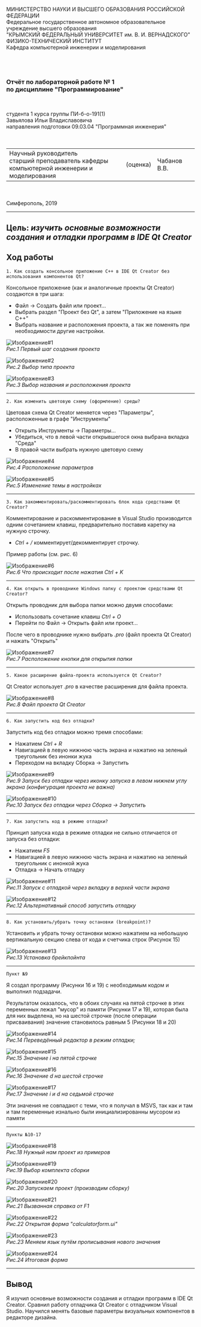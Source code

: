 МИНИСТЕРСТВО НАУКИ И ВЫСШЕГО ОБРАЗОВАНИЯ РОССИЙСКОЙ ФЕДЕРАЦИИ\
Федеральное государственное автономное образовательное учреждение высшего образования\
"КРЫМСКИЙ ФЕДЕРАЛЬНЫЙ УНИВЕРСИТЕТ им. В. И. ВЕРНАДСКОГО"\
ФИЗИКО-ТЕХНИЧЕСКИЙ ИНСТИТУТ\
Кафедра компьютерной инженерии и моделирования\
<br/><br/>
​
### Отчёт по лабораторной работе № 1<br/> по дисциплине "Программирование"
<br/>

студента 1 курса группы ПИ-б-о-191(1)\
Завьялова Ильи Владиславовича\
направления подготовки 09.03.04 "Программная инженерия"\
<br/>
​
<table>
<tr><td>Научный руководитель<br/> старший преподаватель кафедры<br/>компьютерной инженерии и моделирования</td>
<td>(оценка)</td>
<td>Чабанов В.В.</td>
</tr>
</table>
<br/><br/>
​
Симферополь, 2019

* * *

## Цель: _изучить основные возможности создания и отладки программ в IDE Qt Creator_

## Ход работы

    1. Как создать консольное приложение С++ в IDE Qt Creator без использования компонентов Qt?

Консольное приложение (как и аналогичные проекты Qt Creator) создаются в три шага:

* Файл -> Создать файл или проект...
* Выбрать раздел "Проект без Qt", а затем "Приложение на языке C++"
* Выбрать название и расположения проекта, а так же поменять при необходимости другие настройки.

![Изображение#1](Screenshots/Screenshot_1.png "Рис. 1")\
*Рис.1 Первый шаг создания проекта*

![Изображение#2](Screenshots/Screenshot_2.png "Рис. 2")\
*Рис.2 Выбор типа проекта*

![Изображение#3](Screenshots/Screenshot_24.png "Рис. 3")\
*Рис.3 Выбор названия и расположения проекта*

* * *

    2. Как изменить цветовую схему (оформление) среды?

Цветовая схема Qt Creator меняется через "Параметры", расположенные в графе "Инструменты"

* Открыть Инструменты -> Параметры...
* Убедиться, что в левой части открывшегося окна выбрана вкладка "Среда"
* В правой части выбрать нужную цветовую схему

![Изображение#4](Screenshots/Screenshot_4.png "Рис. 4")\
*Рис.4 Расположение параметров*

![Изображение#5](Screenshots/Screenshot_25.png "Рис. 5")\
*Рис.5 Изменение темы в настройках*

* * *

    3. Как закомментировать/раскомментировать блок кода средствами Qt Creator?

Комментирование и раскомментирование в Visual Studio производится одним сочетанием клавиш, предварительно поставив каретку на нужную строчку.

* *Ctrl + /* комментирует/декомментирует строчку.

Пример работы (см. рис. 6)

![Изображение#6](Screenshots/Screenshot_6.png "Рис. 6")\
*Рис.6 Что происходит после нажатия Ctrl + K*

* * *

    4. Как открыть в проводнике Windows папку с проектом средствами Qt Creator?

Открыть проводник для выбора папки можно двумя способами:

* Использовать сочетание клавиш *Ctrl + O*
* Перейти по Файл -> Открыть файл или проект...

После чего в проводнике нужно выбрать *.pro* (файл проекта Qt Creator) и нажать "Открыть"

![Изображение#7](Screenshots/Screenshot_7.png "Рис. 7")\
*Рис.7 Расположение кнопки для открытия папки*

* * *

    5. Какое расширение файла-проекта используется Qt Creator?

Qt Creator использует *.pro* в качестве расширения для файла проекта.

![Изображение#8](Screenshots/Screenshot_8.png "Рис. 8")\
*Рис.8 Файл проекта Qt Creator*

* * *

    6. Как запустить код без отладки?

Запустить код без отладки можно тремя способами:

* Нажатием _Ctrl + R_
* Навигацией в левую нижнюю часть экрана и нажатию на зеленый треугольник без инонки жука
* Переходом на вкладку Сборка -> Запустить

![Изображение#9](Screenshots/Screenshot_26.png "Рис. 9")\
*Рис.9 Запуск без отладки через иконку запуска в левом нижнем углу экрана (конфигурация проекта не важна)*

![Изображение#10](Screenshots/Screenshot_9.png "Рис. 10")\
*Рис.10 Запуск без отладки через Сборка -> Запустить*

* * *

    7. Как запустить код в режиме отладки?

Принцип запуска кода в режиме отладки не сильно отличается от запуска без отладки:

* Нажатием _F5_
* Навигацией в левую нижнюю часть экрана и нажатию на зеленый треугольник с инонкой жука
* Отладка -> Начать отладку

![Изображение#11](Screenshots/Screenshot_10.png "Рис. 11")\
*Рис.11 Запуск с отладкой через вкладку в верхей части экрана*

![Изображение#12](Screenshots/Screenshot_27.png "Рис. 12")\
*Рис.12 Альтернативный способ запустить отладку*

* * *

    8. Как установить/убрать точку остановки (breakpoint)?

Установить и убрать точку остановки можно нажатием на небольшую вертикальную секцию слева от кода и счетчика строк (Рисунок 15)

![Изображение#13](Screenshots/Screenshot_12.png "Рис. 13")\
*Рис.13 Установка брейкпойнта*

* * *

    Пункт №9

Я создал программу (Рисунки 16 и 19) с необходимым кодом и выполнил подзадачи.

Результатом оказалось, что в обоих случаях на пятой строчке в этих переменных лежал "мусор" из памяти (Рисунки 17 и 19), которая была для них выделена, но на шестой строчке (после операции присваивания) значение становилось равным 5 (Рисунки 18 и 20)

![Изображение#14](Screenshots/Screenshot_13.png "Рис. 14")\
*Рис.14 Переведённый редактор в режим отладки;*

![Изображение#15](Screenshots/Screenshot_28.png "Рис. 15")\
*Рис.15 Значение i на пятой строчке*

![Изображение#16](Screenshots/Screenshot_29.png "Рис. 16")\
*Рис.16 Значение d на шестой строчке*

![Изображение#17](Screenshots/Screenshot_30.png "Рис. 17")\
*Рис.17 Значение i и d на седьмой строчке*

Эти значения не совпадают с теми, что я получал в MSVS, так как и там и там переменные изнально были инициализированны мусором из памяти

* * *

    Пункты №10-17

![Изображение#18](Screenshots/Screenshot_18.png "Рис. 18")\
*Рис.18 Нужный нам проект из примеров*

![Изображение#19](Screenshots/Screenshot_19.png "Рис. 19")\
*Рис.19 Выбор комплекта сборки*

![Изображение#20](Screenshots/Screenshot_20.png "Рис. 20")\
*Рис.20 Запускаем проект (производим сборку)*

![Изображение#21](Screenshots/Screenshot_21.png "Рис. 21")\
*Рис.21 Вызванная справка от F1*

![Изображение#22](Screenshots/Screenshot_22.png "Рис. 22")\
*Рис.22 Открытая форма "calculatorform.ui"*

![Изображение#23](Screenshots/Screenshot_31.png "Рис. 23")\
*Рис.23 Меняем язык путём прописывания нового значения*

![Изображение#24](Screenshots/Screenshot_23.png "Рис. 24")\
*Рис.24 Итоговая форма*

* * *

## Вывод

Я изучил основные возможности создания и отладки программ в IDE Qt Creator. Сравнил работу отладчика Qt Creator с отладчиком Visual Studio. Научился менять базовые параметры визуальных компонентов в редакторе дизайна.
